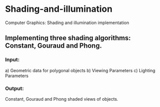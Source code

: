 # Shading-and-illumination
Computer Graphics: Shading and illumination implementation 

## Implementing three shading algorithms: Constant, Gouraud and Phong. 

### Input: 
a) Geometric data for polygonal objects
b) Viewing Parameters
c) Lighting Parameters

### Output: 
Constant, Gouraud and Phong shaded views of objects.

